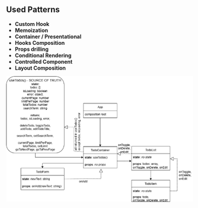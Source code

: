## Used Patterns

- **Custom Hook**
- **Memoization**
- **Container / Presentational**
- **Hooks Composition**
- **Props drilling**
- **Conditional Rendering**
- **Controlled Component**
- **Layout Composition**

![Diagram](diagram/UpdatedTodoList.drawio.png)